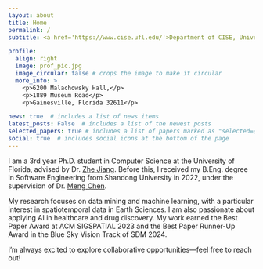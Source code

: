 ```yaml
---
layout: about
title: Home
permalink: /
subtitle: <a href='https://www.cise.ufl.edu/'>Department of CISE, University of Florida</a>

profile:
  align: right
  image: prof_pic.jpg
  image_circular: false # crops the image to make it circular
  more_info: >
    <p>6200 Malachowsky Hall,</p>
    <p>1889 Museum Road</p>
    <p>Gainesville, Florida 32611</p>

news: true  # includes a list of news items
latest_posts: False  # includes a list of the newest posts
selected_papers: true # includes a list of papers marked as "selected={true}"
social: true  # includes social icons at the bottom of the page
---
```


I am a 3rd year Ph.D. student in Computer Science at the University of Florida, advised by Dr. [Zhe Jiang](https://www.jiangteam.org/). Before this, I received my B.Eng. degree in Software Engineering from Shandong University in 2022, under the supervision of Dr. [Meng Chen](https://faculty.sdu.edu.cn/chenmeng2). 

My research focuses on data mining and machine learning, with a particular interest in spatiotemporal data in Earth Sciences. I am also passionate about applying AI in healthcare and drug discovery. My work earned the Best Paper Award at ACM SIGSPATIAL 2023 and the Best Paper Runner-Up Award in the Blue Sky Vision Track of SDM 2024.

I’m always excited to explore collaborative opportunities—feel free to reach out!

